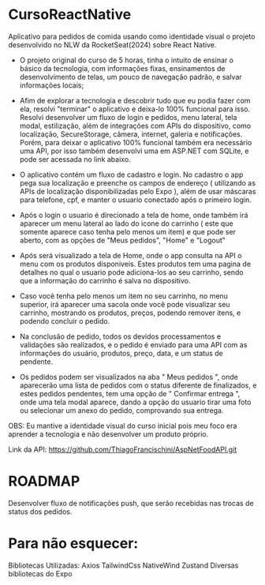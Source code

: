 # CursoReactNative
Aplicativo para pedidos de comida usando como identidade visual o projeto desenvolvido no NLW da RocketSeat(2024) sobre React Native.
- O projeto original do curso de 5 horas, tinha o intuito de ensinar o básico da tecnologia, com informações fixas, ensinamentos de desenvolvimento de telas, um pouco de navegação padrão, e salvar informações locais;

- Afim de explorar a tecnologia e descobrir tudo que eu podia fazer com ela, resolvi "terminar" o aplicativo e deixa-lo 100% funcional para isso. Resolvi desenvolver um fluxo de login e pedidos, menu lateral, tela modal, estilização, além de integrações com APIs do dispositivo, como localização, SecureStorage, câmera, internet, galeria e notificações. Porém, para deixar o aplicativo 100% funcional também era necessário uma API, por isso também desenvolvi uma em ASP.NET com SQLite, e pode ser acessada no link abaixo.

- O aplicativo contém um fluxo de cadastro e login. No cadastro o app pega sua localização e preenche os campos de endereço ( utilizando as APIs de localização disponibilizadas pelo Expo ), além de usar máscaras para telefone, cpf, e manter o usuario conectado após o primeiro login.

- Após o login o usuario é direcionado a tela de home, onde também irá aparecer um menu lateral ao lado do icone do carrinho ( este que somente aparece caso tenha pelo menos um item) e que pode ser aberto, com as opções de "Meus pedidos", "Home" e "Logout"

- Após será visualizado a tela de Home, onde o app consulta na API o menu com os produtos dísponiveis. Estes produtos tem uma pagina de detalhes no qual o usuario pode adiciona-los ao seu carrinho, sendo que a informação do carrinho é salva no dispositivo.

- Caso você tenha pelo menos um item no seu carrinho, no menu superior, irá aparecer uma sacola onde você pode visualizar seu carrinho, mostrando os produtos, preços, podendo remover itens, e podendo concluir o pedido.

- Na conclusão de pedido, todos os devidos processamentos e validações são realizados, e o pedido é enviado para uma API com as informações do usuário, produtos, preço, data, e um status de pendente.

- Os pedidos podem ser visualizados na aba " Meus pedidos ", onde aparecerão uma lista de pedidos com o status diferente de finalizados, e estes pedidos pendentes, tem uma opção de " Confirmar entrega ", onde uma tela modal aparece, dando a opção do usuario tirar uma foto ou selecionar um anexo do pedido, comprovando sua entrega.

OBS: Eu mantive a identidade visual do curso inicial pois meu foco era aprender a tecnologia e não desenvolver um produto próprio.

Link da API:
https://github.com/ThiagoFrancischini/AspNetFoodAPI.git


# ROADMAP

Desenvolver fluxo de notificações push, que serão recebidas nas trocas de status dos pedidos.

# Para não esquecer:
Bibliotecas Utilizadas:
Axios
TailwindCss
NativeWind
Zustand
Diversas bibliotecas do Expo
